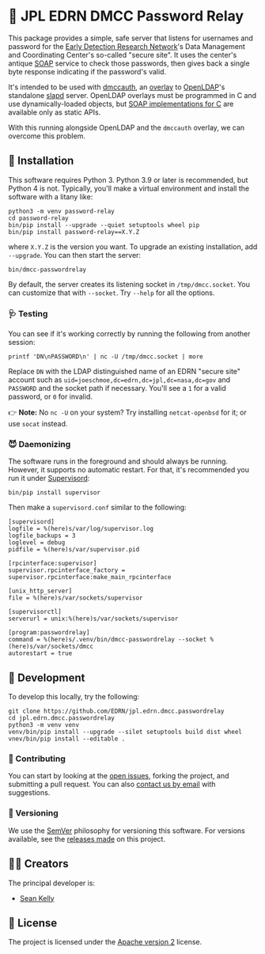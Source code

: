 # 🏃 JPL EDRN DMCC Password Relay

This package provides a simple, safe server that listens for usernames and password for the [Early Detection Research Network](https://edrn.nci.nih.gov/)'s Data Management and Coordinating Center's so-called "secure site". It uses the center's antique [SOAP](http://keithba.net/simplicity-and-utility-or-why-soap-lost) service to check those passwords, then gives back a single byte response indicating if the password's valid.

It's intended to be used with [dmccauth](https://github.com/EDRN/dmccauth), an [overlay](https://www.openldap.org/doc/admin26/overlays.html) to [OpenLDAP](https://www.openldap.org/)'s standalone [slapd](https://www.openldap.org/doc/admin26/intro.html#What%20is%20slapd%20and%20what%20can%20it%20do) server. OpenLDAP overlays must be programmed in C and use dynamically-loaded objects, but [SOAP implementations for C](https://www.genivia.com/products.html#gsoap) are available only as static APIs.

With this running alongside OpenLDAP and the `dmccauth` overlay, we can overcome this problem.


## 💽 Installation

This software requires Python 3. Python 3.9 or later is recommended, but Python 4 is not. Typically, you'll make a virtual environment and install the software with a litany like:

    python3 -m venv password-relay
    cd password-relay
    bin/pip install --upgrade --quiet setuptools wheel pip
    bin/pip install password-relay==X.Y.Z

where `X.Y.Z` is the version you want. To upgrade an existing installation, add `--upgrade`. You can then start the server:

    bin/dmcc-passwordrelay

By default, the server creates its listening socket in `/tmp/dmcc.socket`. You can customize that with `--socket`. Try `--help` for all the options.


### 🩺 Testing

You can see if it's working correctly by running the following from another session:

    printf 'DN\nPASSWORD\n' | nc -U /tmp/dmcc.socket | more

Replace `DN` with the LDAP distinguished name of an EDRN "secure site" account such as `uid=joeschmoe,dc=edrn,dc=jpl,dc=nasa,dc=gov` and `PASSWORD` and the socket path if necessary. You'll see a `1` for a valid password, or `0` for invalid.

👉 **Note:** No `nc -U` on your system? Try installing `netcat-openbsd` for it; or use `socat` instead.


### 😈 Daemonizing

The software runs in the foreground and should always be running. However, it supports no automatic restart. For that, it's recommended you run it under [Supervisord](http://supervisord.org):

    bin/pip install supervisor

Then make a `supervisord.conf` similar to the following:

    [supervisord]
    logfile = %(here)s/var/log/supervisor.log
    logfile_backups = 3
    loglevel = debug
    pidfile = %(here)s/var/supervisor.pid

    [rpcinterface:supervisor]
    supervisor.rpcinterface_factory = supervisor.rpcinterface:make_main_rpcinterface

    [unix_http_server]
    file = %(here)s/var/sockets/supervisor

    [supervisorctl]
    serverurl = unix:%(here)s/var/sockets/supervisor

    [program:passwordrelay]
    command = %(here)s/.venv/bin/dmcc-passwordrelay --socket %(here)s/var/sockets/dmcc
    autorestart = true


## 🔧 Development

To develop this locally, try the following:

    git clone https://github.com/EDRN/jpl.edrn.dmcc.passwordrelay
    cd jpl.edrn.dmcc.passwordrelay
    python3 -m venv venv
    venv/bin/pip install --upgrade --silet setuptools build dist wheel
    vnev/bin/pip install --editable .


### 👥 Contributing

You can start by looking at the [open issues](https://github.com/EDRN/jpl.edrn.ldap.sync/issues), forking the project, and submitting a pull request. You can also [contact us by email](mailto:ic-portal@jpl.nasa.gov) with suggestions.


### 🔢 Versioning

We use the [SemVer](https://semver.org/) philosophy for versioning this software. For versions available, see the [releases made](https://github.com/EDRN/jpl.edrn.ldap.sync/releases) on this project.


## 👩‍🎨 Creators

The principal developer is:

- [Sean Kelly](https://github.com/nutjob4life)


## 📃 License

The project is licensed under the [Apache version 2](LICENSE.md) license.
